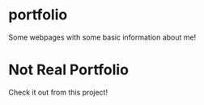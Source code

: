 # portfolio
Some webpages with some basic information about me!
# Not Real Portfolio 
Check it out from this project!
